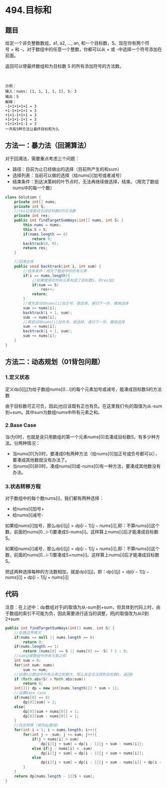 # 494.目标和

## 题目
给定一个非负整数数组，a1, a2, ..., an, 和一个目标数，S。现在你有两个符号 + 和 -。对于数组中的任意一个整数，你都可以从 + 或 -中选择一个符号添加在前面。

返回可以使最终数组和为目标数 S 的所有添加符号的方法数。

 

    示例：
    输入：nums: [1, 1, 1, 1, 1], S: 3
    输出：5
    解释：
    -1+1+1+1+1 = 3
    +1-1+1+1+1 = 3
    +1+1-1+1+1 = 3
    +1+1+1-1+1 = 3
    +1+1+1+1-1 = 3
    一共有5种方法让最终目标和为3。

## 方法一：暴力法（回溯算法）
对于回溯法，需要重点考虑三个问题：
* 路径：目前为止已经做出的选择（目前所产生的和sum）
* 选择列表：当前可以做的选择（给nums[i]加号或者减号）
* 结束条件：到达决策树的叶节点时，无法再继续做选择，结束。（用完了数组nums中的每一个数）

```java
class Solution {
    private int[] nums;
    private int S;
    //res记录能组合成目标数S的方法数
    private int res;
    public int findTargetSumWays(int[] nums, int S) {
        this.nums = nums;
        this.S = S;
        if(nums.length == 0)
            return 0;
        backtrack(0, 0);
        return res;
    }

    //回溯主体
    public void backtrack(int i, int sum) {
        //结束条件：用完了数组中的所有元素
        if(i == nums.length){
            //如果使用完所有元素构成了目标数S，则res加1
            if(sum == S)
                res++;
            return;
        }
        //首先尝试给nums[i]加正号，做选择、递归下一步、撤销选择
        sum += nums[i];
        backtrack(i + 1, sum);
        sum -= nums[i];
        //再尝试给nums[i]加负号，做选择、递归下一步、撤销选择
        sum -= nums[i];
        backtrack(i + 1, sum);
        sum += nums[i];
    }
}
```

## 方法二：动态规划（01背包问题）

### 1.定义状态
定义dp[i][j]为给子数组nums[0...i]的每个元素加号或减号，能凑成目标数S的方法数

由于目标数可正可负，因此j也应该既有正也有负。在这里我们令j的取值为从-sum到+sum。其中sum为数组nums中所有元素之和。
### 2.Base Case
当i为0时，也就是说只用数组的第一个元素nums[0]去凑成目标数S，有多少种方法。分两种情况：
* 当nums[0]为0时，要凑成0有两种方法（给nums[0]加正号或负号都可以），要凑成其他数就没有办法了。
* 当nums[0]非0时，凑成nums[0]或-nums[0]有一种方法，要凑成其他数没有办法。

### 3.状态转移方程
对于数组中的每个数nums[i]，我们都有两种选择：
* 给nums[i]加号+
* 给nums[i]减号-

如果给nums[i]加号，那么$dp[i][j] = dp[ i - 1 ][ j - nums[i]]$,即：不算nums[i]这个数，前面的nums[0...i-1]要凑成S-nums[i]。这样算上nums[i]后才能凑成目标数S。

如果给nums[i]减号，那么$dp[i][j] = dp[ i - 1 ][ j + nums[i]]$,即：不算nums[i]这个数，前面的nums[0...i-1]要凑成S+nums[i]。这样算上nums[i]后才能凑成目标数S。

把这两种选择每种的方法数相加，就是dp[i][j]，即：$dp[ i ][ j ] = dp[ i - 1 ][ j - nums[ i ] ] + dp[ i - 1 ][ j + nums[ i ] ]$

## 代码
注意：在上述中：dp数组对于j的取值为从-sum到+sum，但具体到代码上时，由于数组的索引不可能为负，因此需要进行适当的调整，把j的取值改为从0到2*sum
```java
public int findTargetSumWays(int[] nums, int S) {
    //处理边界情况
    if(nums == null || nums.length == 0)
        return 0;
    if(nums.length == 1)
        return (nums[0] == S || nums[0] == -S) ? 1 : 0;
    //sum记录数组中所有元素之和
    int sum = 0;
    for(int num: nums)
        sum += num;
    //如果S比数组中所有元素之和都大，那么肯定无法得到目标数S，返回0
    if (Math.abs(S) > Math.abs(sum)) 
        return 0;
    int[][] dp = new int[nums.length][2 * sum + 1];
    //设置base case
    if(nums[0] == 0)
        dp[0][sum] = 2;
    else{
        dp[0][sum + nums[0]] = 1;
        dp[0][sum - nums[0]] = 1;
    }
    //状态转移（填充dp数组）
    for(int i = 1; i < nums.length; i++){
        for(int j = -sum; j <= sum; j++){
            if(j + nums[i] > sum)
                dp[i][j + sum] = dp[i - 1][j + sum - nums[i]];
            else if(j - nums[i] < -sum)
                dp[i][j + sum] = dp[i - 1][j + sum + nums[i]];
            else
                dp[i][j + sum] = dp[i - 1][j + sum - nums[i]] + dp[i - 1][j + sum + nums[i]];
        }
    }
    return dp[nums.length - 1][S + sum];
}
```
